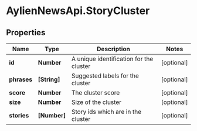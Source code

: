 # AylienNewsApi.StoryCluster

## Properties

Name | Type | Description | Notes
------------ | ------------- | ------------- | -------------
**id** | **Number** | A unique identification for the cluster | [optional] 
**phrases** | **[String]** | Suggested labels for the cluster | [optional] 
**score** | **Number** | The cluster score | [optional] 
**size** | **Number** | Size of the cluster | [optional] 
**stories** | **[Number]** | Story ids which are in the cluster | [optional] 


